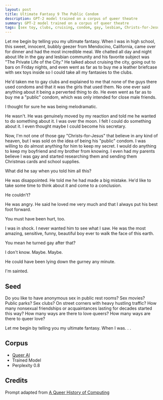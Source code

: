 ```yaml
---
layout: post
title: Ultimate Fantasy 9 The Public Condom
description: GPT-2 model trained on a corpus of queer theatre
summary: GPT-2 model trained on a corpus of queer theatre
tags: [sex toy, clubs, cruising, condom, gay, lesbian, Christs-for-Jesus, heaven, Christmas, GPT-2, RunwayML, queer]
---
```




Let me begin by telling you my ultimate fantasy. When I was in high school, this sweet, innocent, bubbly geezer from Mendocino, California, came over for dinner and had the most incredible meal. We chatted all day and night about life in the gay and lesbian community and his favorite subject was "The Private Life of the City." He talked about cruising the city, going out to bars on Friday nights, and even went as far as to buy me a leather briefcase with sex toys inside so I could take all my fantasies to the clubs.

He'd taken me to gay clubs and explained to me that none of the guys there used condoms and that it was the girls that used them. No one ever said anything about it being a perverted thing to do. He even went as far as to buy me a "public" condom, which was only intended for close male friends.

I thought for sure he was being melodramatic.

He wasn't. He was genuinely moved by my reaction and told me he wanted to do something about it. I was over the moon. I felt I could do something about it. I even thought maybe I could become his secretary.

Now, I'm not one of those gay "Christs-for-Jesus" that believe in any kind of heaven, but I was sold on the idea of being his "public" condom. I was willing to do almost anything for him to keep my secret. I would do anything to keep my boyfriend and my brother from knowing. I even had my parents believe I was gay and started researching them and sending them Christmas cards and school supplies.

What did he say when you told him all this?

He was disappointed. He told me he had made a big mistake. He'd like to take some time to think about it and come to a conclusion.

He couldn't?

He was angry. He said he loved me very much and that I always put his best foot forward.

You must have been hurt, too.

I was in shock. I never wanted him to see what I saw. He was the most amazing, sensitive, funny, beautiful boy ever to walk the face of this earth.

You mean he turned gay after that?

I don't know. Maybe. Maybe.

He could have been lying down the gurney any minute.

I'm sainted.


## Seed

Do you like to have anonymous sex in public rest rooms? Sex movies? Public parks? Sex clubs? On street corners with heavy hustling traffic? How many nonsexual friendships or acquaintances lasting for decades started this way? How many ways are there to love queers? How many ways are there to queer love?

Let me begin by telling you my ultimate fantasy. When I was. . .

## Corpus

- [Queer AI](/queerai)
- Trained Model
- Perplexity 0.8

## Credits

Prompt adapted from [A Queer History of Computing](https://rhizome.org/editorial/2013/feb/19/queer-computing-1/)
